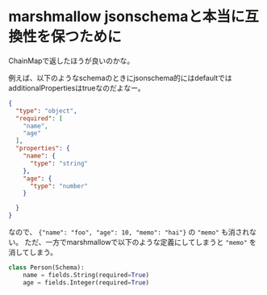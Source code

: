 # marshmallow jsonschemaと本当に互換性を保つために

ChainMapで返したほうが良いのかな。

例えば、以下のようなschemaのときにjsonschema的にはdefaultではadditionalPropertiesはtrueなのだよなー。

```json
{
  "type": "object",
  "required": [
    "name",
    "age"
  ],
  "properties": {
    "name": {
      "type": "string"
    },
    "age": {
      "type": "number"
    }

  }
}
```

なので、 `{"name": "foo", "age": 10, "memo": "hai"}` の `"memo"` も消されない。
ただ、一方でmarshmallowで以下のような定義にしてしまうと `"memo"` を消してしまう。

```python
class Person(Schema):
    name = fields.String(required=True)
    age = fields.Integer(required=True)
```
